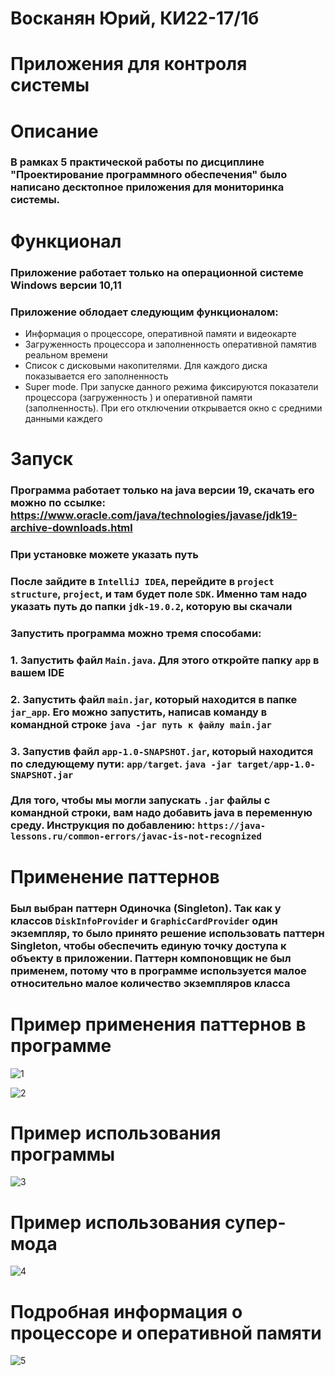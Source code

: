 # Восканян Юрий, КИ22-17/1б
# Приложения для контроля системы
# Описание
### В рамках 5 практической работы по дисциплине "Проектирование программного обеспечения" было написано десктопное приложения для мониторинка системы.
# Функционал
### Приложение работает только на операционной системе Windows версии 10,11
### Приложение облодает следующим функционалом: 
- Информация о процессоре, оперативной памяти и видеокарте
- Загруженность  процессора и заполненность оперативной памятив реальном времени
- Список с дисковыми накопителями. Для каждого диска показывается его заполненность
- Super mode. При запуске данного режима фиксируются показатели процессора (загруженность ) и оперативной памяти (заполненность). При его отключении открывается окно с средними данными каждего 
# Запуск
### Программа работает только на java версии 19, скачать его можно по ссылке: https://www.oracle.com/java/technologies/javase/jdk19-archive-downloads.html
### При установке можете указать путь
### После зайдите в `IntelliJ IDEA`, перейдите в `project structure`, `project`, и там будет поле `SDK`. Именно там надо указать путь до папки `jdk-19.0.2`, которую вы скачали
### Запустить программа можно тремя способами:
### 1. Запустить файл `Main.java`. Для этого откройте папку `app` в вашем IDE
### 2. Запустить файл  `main.jar`, который находится в папке `jar_app`. Его можно запустить, написав команду в командной строке `java -jar путь к файлу main.jar`
### 3. Запустив файл `app-1.0-SNAPSHOT.jar`, который находится по следующему пути: `app/target`. `java -jar target/app-1.0-SNAPSHOT.jar` 
### Для того, чтобы мы могли запускать `.jar` файлы с командной строки, вам надо добавить java в переменную среду. Инструкция по добавлению: `https://java-lessons.ru/common-errors/javac-is-not-recognized`

# Применение паттернов
### Был выбран паттерн Одиночка (Singleton). Так как у классов `DiskInfoProvider` и `GraphicCardProvider` один экземпляр, то было принято решение использовать паттерн Singleton, чтобы обеспечить единую точку доступа к объекту в приложении. Паттерн компоновщик не был применем, потому что в программе используется малое относительно малое количество экземпляров класса
# Пример применения паттернов в программе
![1](UML-1.png)

![2](UML-2.png)
# Пример использования программы
![3](example_1.png)

# Пример использования супер-мода
![4](example_2.png)

# Подробная информация о процессоре и оперативной памяти
![5](example_3.png)